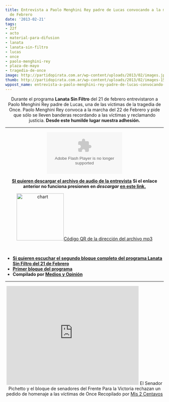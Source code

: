 ```yaml
---
title: Entrevista a Paolo Menghini Rey padre de Lucas convocando a la marcha del 22
  de Febrero
date: '2013-02-21'
tags:
- 22f
- acto
- material-para-difusion
- lanata
- lanata-sin-filtro
- lucas
- once
- paolo-menghini-rey
- plaza-de-mayo
- tragedia-de-once
image: http://partidopirata.com.ar/wp-content/uploads/2013/02/images.jpg
thumb: http://partidopirata.com.ar/wp-content/uploads/2013/02/images-150x150.jpg
wppost_name: entrevista-a-paolo-menghini-rey-padre-de-lucas-convocando-a-la-marcha-del-22-de-febrero
---
```


<p style="text-align: center;">Durante el programa <b>Lanata Sin Filtro</b> del 21 de febrero entrevistaron a Paolo Menghini Rey padre de Lucas, una de las víctimas de la tragedia de Once.
Paolo Menghini Rey convoca a la marcha del 22 de Febrero y pide que sólo se lleven banderas recordando a las víctimas y reclamando justicia.
<strong>Desde este humilde lugar nuestra adhesión.</strong></p>


<hr />

<center>
<object id="player1809102" width="240" height="133" classid="clsid:d27cdb6e-ae6d-11cf-96b8-444553540000" codebase="http://download.macromedia.com/pub/shockwave/cabs/flash/swflash.cab#version=6,0,40,0"><param name="AllowScriptAccess" value="always" /><param name="allowFullScreen" value="true" /><param name="wmode" value="transparent" /><param name="src" value="http://www.ivoox.com/playerivoox_ee_1809102_1.html" /><param name="allowfullscreen" value="true" /><param name="allowscriptaccess" value="always" /><embed id="player1809102" width="240" height="133" type="application/x-shockwave-flash" src="http://www.ivoox.com/playerivoox_ee_1809102_1.html" AllowScriptAccess="always" allowFullScreen="true" wmode="transparent" allowfullscreen="true" allowscriptaccess="always" /></object></center>
<p style="text-align: center;"><strong><a href="http://www.ivoox.com/entrevista-a-paolo-menghini-rey-padre-lucas_md_1809102_1.mp3" target="_blank">SI quieren descargar el archivo de audio de la entrevista</a></strong>
<strong> Si el enlace anterior no funciona presionen en <i>descargar</i> <a href="http://www.ivoox.com/entrevista-a-paolo-menghini-rey-padre-lucas-audios-mp3_rf_1809102_1.html" target="_blank">en este link.</a></strong></p>
<p style="text-align: center;"><a href="http://partidopirata.com.ar/wp-content/uploads/2013/02/chart1.png"><img class="aligncenter size-full wp-image-8515" alt="chart" src="http://partidopirata.com.ar/wp-content/uploads/2013/02/chart1.png" width="150" height="150" />Código QR de la dirección del archivo mp3</a></p>
&nbsp;
<ul>
	<li><strong><a href="http://www.ivoox.com/lanata-sin-filtro-21-2-2013-2-parte-audios-mp3_rf_1808371_1.html" target="_blank">Si quieren escuchar el segundo bloque completo del programa Lanata Sin Filtro del 21 de Febrero</a></strong></li>
	<li><strong><a href="http://www.ivoox.com/lanata-sin-filtro-21-2-2013-1-parte-audios-mp3_rf_1808043_1.html" target="_blank">Primer bloque del programa</a></strong></li>
	<li><strong>Compilado por <a href="http://www.plazademayo.com/mediosyopinion/" target="_blank">Medios y Opinión</a></strong></li>
</ul>

<hr />

<center>
<iframe src="http://www.youtube.com/embed/jaC0QGFpyuM" height="315" width="420" allowfullscreen="" frameborder="0"></iframe>
El Senador Pichetto y el bloque de senadores del Frente Para la Victoria rechazan un pedido de homenaje a las víctimas de Once
Recopilado por <a href="https://twitter.com/mis2centavos" target="_blank">Mis 2 Centavos</a></center>
